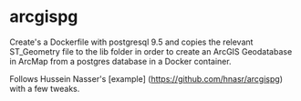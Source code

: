 # arcgispg

Create's a Dockerfile with postgresql 9.5 and copies the relevant ST_Geometry file to the lib folder in order to create an ArcGIS Geodatabase in ArcMap from a postgres database in a Docker container.

Follows Hussein Nasser's [example] (https://github.com/hnasr/arcgispg) with a few tweaks.
